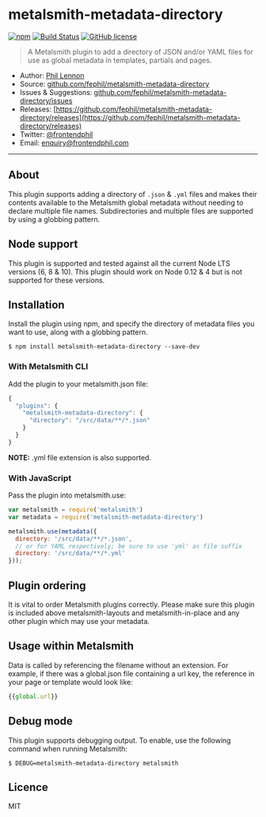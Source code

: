 # metalsmith-metadata-directory

[![npm](https://img.shields.io/npm/v/metalsmith-metadata-directory.svg)](https://www.npmjs.com/package/metalsmith-metadata-directory)
[![Build Status](https://travis-ci.org/fephil/metalsmith-metadata-directory.svg?branch=master)](https://travis-ci.org/fephil/metalsmith-metadata-directory)
[![GitHub license](https://img.shields.io/badge/license-MIT-blue.svg)](https://raw.githubusercontent.com/fephil/metalsmith-metadata-directory/master/LICENSE)

> A Metalsmith plugin to add a directory of JSON and/or YAML files for use as global metadata in templates, partials and pages.

* Author: [Phil Lennon](https://frontendphil.com)
* Source: [github.com/fephil/metalsmith-metadata-directory](https://github.com/fephil/metalsmith-metadata-directory)
* Issues & Suggestions: [github.com/fephil/metalsmith-metadata-directory/issues](https://github.com/fephil/metalsmith-metadata-directory/issues)
* Releases: [https://github.com/fephil/metalsmith-metadata-directory/releases](https://github.com/fephil/metalsmith-metadata-directory/releases)
* Twitter: [@frontendphil](https://twitter.com/frontendphil)
* Email: [enquiry@frontendphil.com](mailto:enquiry@frontendphil.com)

***

## About

This plugin supports adding a directory of `.json` & `.yml` files and makes their contents available to the Metalsmith global metadata without needing to declare multiple file names. Subdirectories and multiple files are supported by using a globbing pattern.

## Node support

This plugin is supported and tested against all the current Node LTS versions (6, 8 & 10). This plugin should work on Node 0.12 & 4 but is not supported for these versions.

## Installation

Install the plugin using npm, and specify the directory of metadata files you want to use, along with a globbing pattern.

```
$ npm install metalsmith-metadata-directory --save-dev
```

### With Metalsmith CLI

Add the plugin to your metalsmith.json file:

```js
{
  "plugins": {
    "metalsmith-metadata-directory": {
      "directory": "/src/data/**/*.json"
    }
  }
}
```

**NOTE:** .yml file extension is also supported.

### With JavaScript

Pass the plugin into metalsmith.use:

```js
var metalsmith = require('metalsmith')
var metadata = require('metalsmith-metadata-directory')

metalsmith.use(metadata({
  directory: '/src/data/**/*.json',
  // or for YAML respectively; be sure to use 'yml' as file suffix
  directory: '/src/data/**/*.yml'
}));
```

## Plugin ordering

It is vital to order Metalsmith plugins correctly. Please make sure this plugin is included above metalsmith-layouts and metalsmith-in-place and any other plugin which may use your metadata.

## Usage within Metalsmith

Data is called by referencing the filename without an extension. For example, if there was a global.json file containing a url key, the reference in your page or template would look like:

```js
{{global.url}}
```

## Debug mode

This plugin supports debugging output. To enable, use the following command when running Metalsmith:

```
$ DEBUG=metalsmith-metadata-directory metalsmith
```

## Licence

MIT
